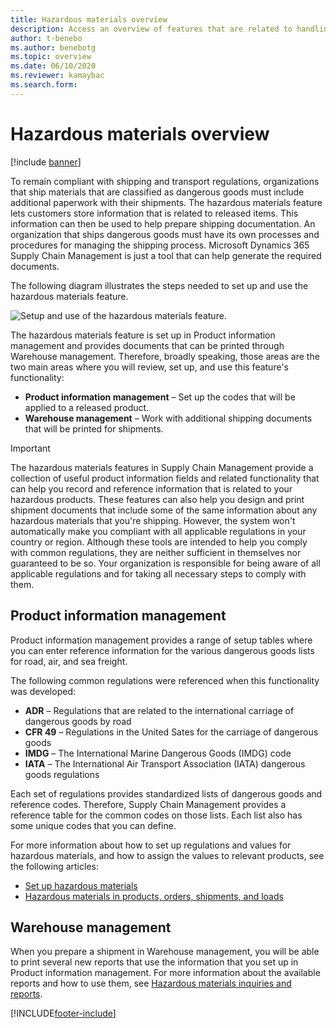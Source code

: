 ```yaml
---
title: Hazardous materials overview
description: Access an overview of features that are related to handling and documenting hazardous materials during product information management and warehouse management.
author: t-benebo
ms.author: benebotg
ms.topic: overview
ms.date: 06/10/2020
ms.reviewer: kamaybac
ms.search.form:
---
```


# Hazardous materials overview

[!include [banner](../includes/banner.md)]

To remain compliant with shipping and transport regulations, organizations that ship materials that are classified as dangerous goods must include additional paperwork with their shipments. The hazardous materials feature lets customers store information that is related to released items. This information can then be used to help prepare shipping documentation. An organization that ships dangerous goods must have its own processes and procedures for managing the shipping process. Microsoft Dynamics 365 Supply Chain Management is just a tool that can help generate the required documents.

The following diagram illustrates the steps needed to set up and use the hazardous materials feature.

![Setup and use of the hazardous materials feature.](media/hazmat-overview.png "Setup and use of the hazardous materials feature")

The hazardous materials feature is set up in Product information management and provides documents that can be printed through Warehouse management. Therefore, broadly speaking, those areas are the two main areas where you will review, set up, and use this feature's functionality:

- **Product information management** – Set up the codes that will be applied to a released product.
- **Warehouse management** – Work with additional shipping documents that will be printed for shipments.

> [!IMPORTANT]
> The hazardous materials features in Supply Chain Management provide a collection of useful product information fields and related functionality that can help you record and reference information that is related to your hazardous products. These features can also help you design and print shipment documents that include some of the same information about any hazardous materials that you're shipping. However, the system won't automatically make you compliant with all applicable regulations in your country or region. Although these tools are intended to help you comply with common regulations, they are neither sufficient in themselves nor guaranteed to be so. Your organization is responsible for being aware of all applicable regulations and for taking all necessary steps to comply with them.

## Product information management

Product information management provides a range of setup tables where you can enter reference information for the various dangerous goods lists for road, air, and sea freight.

The following common regulations were referenced when this functionality was developed:

- **ADR** – Regulations that are related to the international carriage of dangerous goods by road
- **CFR 49** – Regulations in the United Sates for the carriage of dangerous goods
- **IMDG** – The International Marine Dangerous Goods (IMDG) code
- **IATA** – The International Air Transport Association (IATA) dangerous goods regulations

Each set of regulations provides standardized lists of dangerous goods and reference codes. Therefore, Supply Chain Management provides a reference table for the common codes on those lists. Each list also has some unique codes that you can define.

For more information about how to set up regulations and values for hazardous materials, and how to assign the values to relevant products, see the following articles:

- [Set up hazardous materials](hazmat-setup.md)
- [Hazardous materials in products, orders, shipments, and loads](hazmat-items.md)

## Warehouse management

When you prepare a shipment in Warehouse management, you will be able to print several new reports that use the information that you set up in Product information management. For more information about the available reports and how to use them, see [Hazardous materials inquiries and reports](hazmat-reports.md).


[!INCLUDE[footer-include](../../includes/footer-banner.md)]